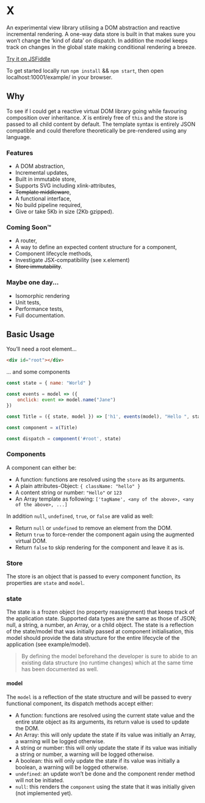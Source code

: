 # X

An experimental view library utilising a DOM abstraction and reactive incremental rendering. A one-way data store is built in that makes sure you won’t change the ‘kind of data’ on dispatch. In addition the model keeps track on changes in the global state making conditional rendering a breeze.

[Try it on JSFiddle](https://jsfiddle.net/s110ax9g/)

To get started locally run `npm install` && `npm start`, then open localhost:10001/example/ in your browser.

## Why
To see if I could get a reactive virtual DOM library going while favouring composition over inheritance. *X* is entirely free of `this` and the store is passed to all child content by default. The template syntax is entirely JSON compatible and could therefore theoretically be pre-rendered using any language.

### Features
- A DOM abstraction,
- Incremental updates,
- Built in immutable store,
- Supports SVG including xlink-attributes,
- ~~Template middleware~~,
- A functional interface,
- No build pipeline required,
- Give or take 5Kb in size (2Kb gzipped).

### Coming Soon™
- A router,
- A way to define an expected content structure for a component,
- Component lifecycle methods,
- Investigate JSX-compatibility (see x.element)
- ~~Store immutability~~.

### Maybe one day...
- Isomorphic rendering
- Unit tests,
- Performance tests,
- Full documentation.


## Basic Usage

You’ll need a root element...
```html
<div id="root"></div>
```
... and some components
```javascript
const state = { name: "World" }

const events = model => ({
	onclick: event => model.name("Jane")
})

const Title = ({ state, model }) => ['h1', events(model), "Hello ", state.name, "!"]

const component = x(Title)

const dispatch = component('#root', state)
```

### Components
A component can either be:
- A function: functions are resolved using the `store` as its arguments.
- A plain attributes-Object: `{ className: "hello" }`
- A content string or number: `"Hello"` or `123`
- An Array template as following: `['tagName', <any of the above>, <any of the above>, ...]`

In addition `null`, `undefined`, `true`, or `false` are valid as well:
- Return `null` or `undefined` to remove an element from the DOM.
- Return `true` to force-render the component again using the augmented virtual DOM.
- Return `false` to skip rendering for the component and leave it as is.

### Store
The store is an object that is passed to every component function, its properties are `state` and `model`.

### state
The state is a frozen object (no property reassignment) that keeps track of the application state. Supported data types are the same as those of JSON; null, a string, a number, an Array, or a child object. The state is a reflection of the state/model that was initially passed at component initialisation, this model should provide the data structure for the entire lifecycle of the application (see example/model). 

> By defining the model beforehand the developer is sure to abide to an existing data structure (no runtime changes) which at the same time has been documented as well.

#### model
The `model` is a reflection of the state structure and will be passed to every functional component, its dispatch methods accept either:
- A function: functions are resolved using the current state value and the entire state object as its arguments, its return value is used to update the DOM.
- An Array: this will only update the state if its value was initially an Array, a warning will be logged otherwise.
- A string or number: this will only update the state if its value was initially a string or number, a warning will be logged otherwise.
- A boolean: this will only update the state if its value was initially a boolean, a warning will be logged otherwise.
- `undefined`: an update won’t be done and the component render method will not be initiated.
- `null`: this renders the `component` using the state that it was initially given (not implemented yet).